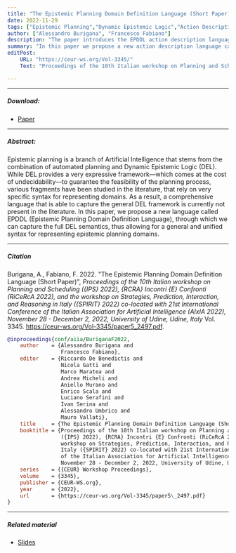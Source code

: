 ```yaml
---
title: "The Epistemic Planning Domain Definition Language (Short Paper)"
date: 2022-11-29
tags: ["Epistemic Planning","Dynamic Epistemic Logic","Action Description Language"]
author: ["Alessandro Burigana", "Francesco Fabiano"]
description: "The paper introduces the EPDDL action description language for DEL-based epistemic planning. IPS 2022." 
summary: "In this paper we propose a new action description language called EPDDL (Epistemic Planning Domain Definition Language), through which we can represent all kinds of DEL actions, thus allowing for a general and unified syntax for representing epistemic planning domains."
editPost:
    URL: "https://ceur-ws.org/Vol-3345/"
    Text: "Proceedings of the 10th Italian workshop on Planning and Scheduling, IPS 2022"

---
```


---

##### Download:

- [Paper](https://ceur-ws.org/Vol-3345/paper5_2497.pdf)

---

##### Abstract:

Epistemic planning is a branch of Artificial Intelligence that stems from the combination of automated planning and Dynamic Epistemic Logic (DEL). While DEL provides a very expressive framework—which comes at the cost of undecidability—to guarantee the feasibility of the planning process, various fragments have been studied in the literature, that rely on very specific syntax for representing domains. As a result, a comprehensive language that is able to capture the general DEL framework is currently not present in the literature. In this paper, we propose a new language called EPDDL (Epistemic Planning Domain Definition Language), through which we can capture the full DEL semantics, thus allowing for a general and unified syntax for representing epistemic planning domains.

---

##### Citation

Burigana, A., Fabiano, F. 2022. "The Epistemic Planning Domain Definition Language (Short Paper)", *Proceedings of the 10th Italian workshop on Planning and Scheduling ({IPS} 2022), {RCRA} Incontri {E} Confronti (RiCeRcA 2022), and the workshop on Strategies, Prediction, Interaction, and Reasoning in Italy ({SPIRIT} 2022) co-located with 21st International Conference of the Italian Association for Artificial Intelligence (AIxIA 2022), November 28 - December 2, 2022, University of Udine, Udine, Italy* Vol. 3345. https://ceur-ws.org/Vol-3345/paper5_2497.pdf.

```BibTeX
@inproceedings{conf/aiia/BuriganaF2022,
    author    = {Alessandro Burigana and
                 Francesco Fabiano},
    editor    = {Riccardo De Benedictis and
                 Nicola Gatti and
                 Marco Maratea and
                 Andrea Micheli and
                 Aniello Murano and
                 Enrico Scala and
                 Luciano Serafini and
                 Ivan Serina and
                 Alessandro Umbrico and
                 Mauro Vallati},
    title     = {The Epistemic Planning Domain Definition Language (Short Paper)},
    booktitle = {Proceedings of the 10th Italian workshop on Planning and Scheduling
                 ({IPS} 2022), {RCRA} Incontri {E} Confronti (RiCeRcA 2022), and the
                 workshop on Strategies, Prediction, Interaction, and Reasoning in
                 Italy ({SPIRIT} 2022) co-located with 21st International Conference
                 of the Italian Association for Artificial Intelligence (AIxIA 2022),
                 November 28 - December 2, 2022, University of Udine, Udine, Italy},
    series    = {{CEUR} Workshop Proceedings},
    volume    = {3345},
    publisher = {CEUR-WS.org},
    year      = {2022},
    url       = {https://ceur-ws.org/Vol-3345/paper5\_2497.pdf}
}
```

---

##### Related material

+ [Slides](slides.pdf)
